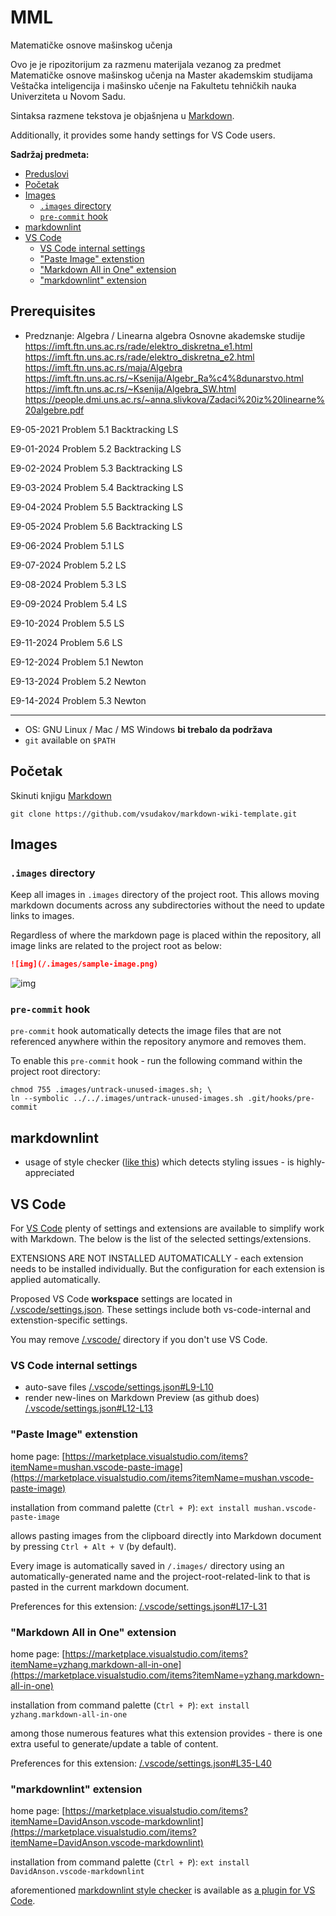 # MML
Matematičke osnove mašinskog učenja

Ovo je je ripozitorijum za razmenu materijala vezanog za predmet Matematičke osnove mašinskog učenja na Master akademskim studijama Veštačka inteligencija i mašinsko učenje na Fakultetu tehničkih nauka Univerziteta u Novom Sadu.

Sintaksa razmene tekstova je objašnjena u [Markdown](https://en.wikipedia.org/wiki/Markdown).

Additionally, it provides some handy settings for VS Code users.

**Sadržaj predmeta:**

- [Preduslovi](#Preduslovi)
- [Početak](#Početak)
- [Images](#images)
  - [`.images` directory](#images-directory)
  - [`pre-commit` hook](#pre-commit-hook)
- [markdownlint](#markdownlint)
- [VS Code](#vs-code)
  - [VS Code internal settings](#vs-code-internal-settings)
  - ["Paste Image" extenstion](#paste-image-extenstion)
  - ["Markdown All in One" extension](#markdown-all-in-one-extension)
  - ["markdownlint" extension](#markdownlint-extension)

## Prerequisites

- Predznanje: Algebra / Linearna algebra Osnovne akademske studije
https://imft.ftn.uns.ac.rs/rade/elektro_diskretna_e1.html
https://imft.ftn.uns.ac.rs/rade/elektro_diskretna_e2.html
https://imft.ftn.uns.ac.rs/maja/Algebra
https://imft.ftn.uns.ac.rs/~Ksenija/Algebr_Ra%c4%8dunarstvo.html
https://imft.ftn.uns.ac.rs/~Ksenija/Algebra_SW.html
https://people.dmi.uns.ac.rs/~anna.slivkova/Zadaci%20iz%20linearne%20algebre.pdf

E9-05-2021 Problem 5.1 Backtracking LS

E9-01-2024 Problem 5.2 Backtracking LS

E9-02-2024 Problem 5.3 Backtracking LS

E9-03-2024 Problem 5.4 Backtracking LS

E9-04-2024 Problem 5.5 Backtracking LS

E9-05-2024 Problem 5.6 Backtracking LS

E9-06-2024 Problem 5.1 LS

E9-07-2024 Problem 5.2 LS

E9-08-2024 Problem 5.3 LS

E9-09-2024 Problem 5.4 LS

E9-10-2024 Problem 5.5 LS

E9-11-2024 Problem 5.6 LS

E9-12-2024 Problem 5.1 Newton

E9-13-2024 Problem 5.2 Newton

E9-14-2024 Problem 5.3 Newton



****

- OS: GNU Linux / Mac / MS Windows **bi trebalo da podržava**
- `git` available on `$PATH`

## Početak

Skinuti knjigu [Markdown](https://en.wikipedia.org/wiki/Markdown)

```shell
git clone https://github.com/vsudakov/markdown-wiki-template.git
```

## Images

### `.images` directory

Keep all images in `.images` directory of the project root. This allows moving markdown documents across any subdirectories without the need to update links to images.

Regardless of where the markdown page is placed within the repository, all image links are related to the project root as below:

```markdown
![img](/.images/sample-image.png)
```

![img](/.images/sample-image.png)

### `pre-commit` hook

`pre-commit` hook automatically detects the image files that are not referenced anywhere within the repository anymore and removes them.

To enable this `pre-commit` hook - run the following command within the project root directory:

```shell
chmod 755 .images/untrack-unused-images.sh; \
ln --symbolic ../../.images/untrack-unused-images.sh .git/hooks/pre-commit
```

## markdownlint

- usage of style checker ([like this](https://github.com/DavidAnson/markdownlint)) which detects styling issues - is highly-appreciated

## VS Code

For [VS Code](https://code.visualstudio.com/) plenty of settings and extensions are available to simplify work with Markdown. The below is the list of the selected settings/extensions.

EXTENSIONS ARE NOT INSTALLED AUTOMATICALLY - each extension needs to be installed individually. But the configuration for each extension is applied automatically.

Proposed VS Code **workspace** settings are located in [/.vscode/settings.json](/.vscode/settings.json). These settings include both vs-code-internal and extenstion-specific settings.

You may remove [/.vscode/](/.vscode/) directory if you don't use VS Code.

### VS Code internal settings

- auto-save files [/.vscode/settings.json#L9-L10](/.vscode/settings.json#L9-L10)
- render new-lines on Markdown Preview (as github does) [/.vscode/settings.json#L12-L13](/.vscode/settings.json#L12-L13)

### "Paste Image" extenstion

home page: [https://marketplace.visualstudio.com/items?itemName=mushan.vscode-paste-image](https://marketplace.visualstudio.com/items?itemName=mushan.vscode-paste-image)

installation from command palette (`Ctrl + P`): `ext install mushan.vscode-paste-image`

allows pasting images from the clipboard directly into Markdown document by pressing `Ctrl + Alt + V` (by default).

Every image is automatically saved in `/.images/` directory using an automatically-generated name and the project-root-related-link to that is pasted in the current markdown document.

Preferences for this extension: [/.vscode/settings.json#L17-L31](/.vscode/settings.json#L17-L31)

### "Markdown All in One" extension

home page: [https://marketplace.visualstudio.com/items?itemName=yzhang.markdown-all-in-one](https://marketplace.visualstudio.com/items?itemName=yzhang.markdown-all-in-one)

installation from command palette (`Ctrl + P`): `ext install yzhang.markdown-all-in-one`

among those numerous features what this extension provides - there is one extra useful to generate/update a table of content.

Preferences for this extension: [/.vscode/settings.json#L35-L40](/.vscode/settings.json#L35-L40)

### "markdownlint" extension

home page: [https://marketplace.visualstudio.com/items?itemName=DavidAnson.vscode-markdownlint](https://marketplace.visualstudio.com/items?itemName=DavidAnson.vscode-markdownlint)

installation from command palette (`Ctrl + P`): `ext install DavidAnson.vscode-markdownlint`

aforementioned [markdownlint style checker](#markdownlint) is available as [a plugin for VS Code](https://marketplace.visualstudio.com/items?itemName=DavidAnson.vscode-markdownlint).
